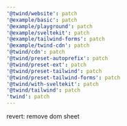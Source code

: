```yaml
---
'@twind/website': patch
'@example/basic': patch
'@example/playground': patch
'@example/sveltekit': patch
'@example/tailwind-forms': patch
'@example/twind-cdn': patch
'@twind/cdn': patch
'@twind/preset-autoprefix': patch
'@twind/preset-ext': patch
'@twind/preset-tailwind': patch
'@twind/preset-tailwind-forms': patch
'@twind/with-sveltekit': patch
'@twind/tailwind': patch
'twind': patch
---
```


revert: remove dom sheet
